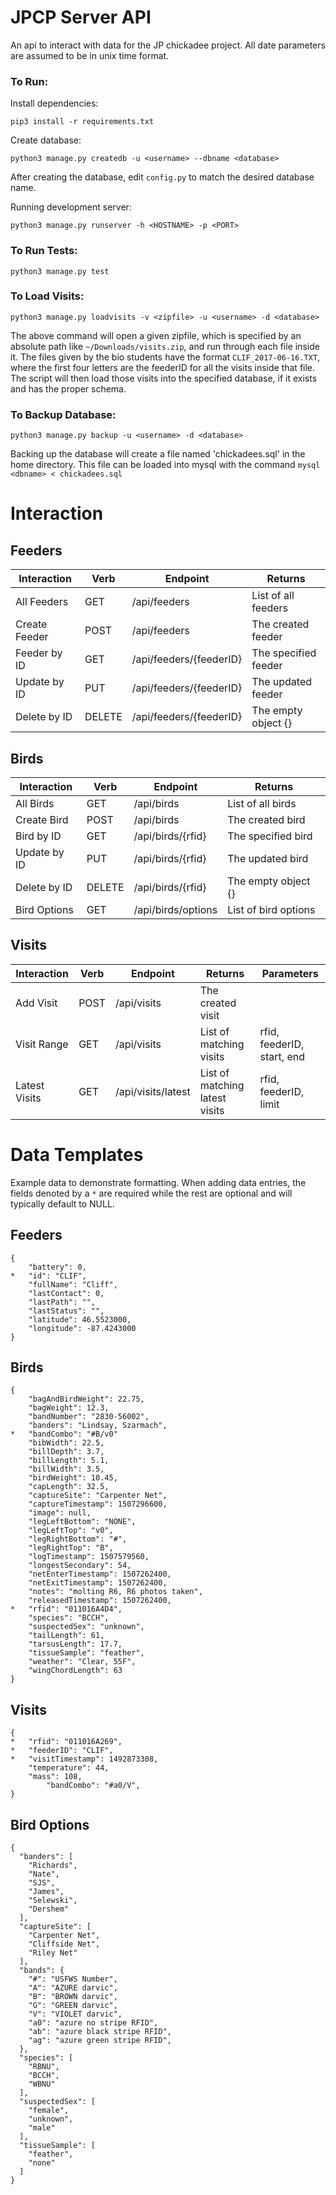 # JPCP Server API
An api to interact with data for the JP chickadee project. All date parameters are assumed to be in unix time format.

### To Run:
Install dependencies:

	pip3 install -r requirements.txt

Create database:

	python3 manage.py createdb -u <username> --dbname <database>

After creating the database, edit `config.py` to match the desired database name.

Running development server:

	python3 manage.py runserver -h <HOSTNAME> -p <PORT>
	
### To Run Tests:

	python3 manage.py test

### To Load Visits:
	
	python3 manage.py loadvisits -v <zipfile> -u <username> -d <database>

The above command will open a given zipfile, which is specified by an absolute path like `~/Downloads/visits.zip`, and run through each file inside it. The files given by the bio students have the format `CLIF_2017-06-16.TXT`, where the first four letters are the feederID for all the visits inside that file. The script will then load those visits into the specified database, if it exists and has the proper schema. 

### To Backup Database:
	
	python3 manage.py backup -u <username> -d <database>

Backing up the database will create a file named 'chickadees.sql' in the home directory. This file can be loaded into mysql with the command `mysql <dbname> < chickadees.sql`

# Interaction

## Feeders


| Interaction   | Verb   | Endpoint                                                | Returns                                  | 
|---------------|--------|---------------------------------------------------------|------------------------------------------| 
| All Feeders   | GET    | /api/feeders                                            | List of all feeders                      |
| Create Feeder | POST   | /api/feeders                                            | The created feeder                       |
| Feeder by ID  | GET    | /api/feeders/{feederID}                                 | The specified feeder                     |
| Update by ID  | PUT    | /api/feeders/{feederID}                                 | The updated feeder                       |
| Delete by ID  | DELETE | /api/feeders/{feederID}                                 | The empty object {}                      |

## Birds

| Interaction   | Verb   | Endpoint                                                | Returns                                  |
|---------------|--------|---------------------------------------------------------|------------------------------------------|
| All Birds     | GET    | /api/birds                                              | List of all birds                        |
| Create Bird   | POST   | /api/birds                                              | The created bird                         |
| Bird by ID    | GET    | /api/birds/{rfid}                                       | The specified bird                       |
| Update by ID  | PUT    | /api/birds/{rfid}                                       | The updated bird                         |
| Delete by ID  | DELETE | /api/birds/{rfid}                                       | The empty object {}                      |
| Bird Options  | GET    | /api/birds/options                                      | List of bird options                     |

## Visits

| Interaction   | Verb   | Endpoint | Returns | Parameters |
|---------------|--------|--------------------|--------------------------------|------------------------------|
| Add Visit     | POST   | /api/visits        | The created visit              |                              |
| Visit Range   | GET    | /api/visits        | List of matching visits        | rfid, feederID, start, end   |
| Latest Visits | GET    | /api/visits/latest | List of matching latest visits | rfid, feederID, limit        |

# Data Templates

Example data to demonstrate formatting. When adding data entries, the fields denoted by a `*` are required while the rest are optional and will typically default to NULL.

## Feeders
```
{
	"battery": 0, 
*	"id": "CLIF", 
	"fullName": "Cliff", 
	"lastContact": 0, 
	"lastPath": "", 
	"lastStatus": "", 
	"latitude": 46.5523000, 
	"longitude": -87.4243000
}
```
## Birds
```
{
	"bagAndBirdWeight": 22.75, 
	"bagWeight": 12.3, 
	"bandNumber": "2830-56002", 
	"banders": "Lindsay, Szarmach", 
*	"bandCombo": "#B/v0"
	"bibWidth": 22.5, 
	"billDepth": 3.7, 
	"billLength": 5.1, 
	"billWidth": 3.5, 
	"birdWeight": 10.45, 
	"capLength": 32.5, 
	"captureSite": "Carpenter Net", 
	"captureTimestamp": 1507296600, 
	"image": null, 
	"legLeftBottom": "NONE", 
	"legLeftTop": "v0", 
	"legRightBottom": "#", 
	"legRightTop": "B",
	"logTimestamp": 1507579560, 
	"longestSecondary": 54, 
	"netEnterTimestamp": 1507262400, 
	"netExitTimestamp": 1507262400, 
	"notes": "molting R6, R6 photos taken", 
	"releasedTimestamp": 1507262400, 
*	"rfid": "011016A4D4", 
	"species": "BCCH", 
	"suspectedSex": "unknown", 
	"tailLength": 61, 
	"tarsusLength": 17.7, 
	"tissueSample": "feather", 
	"weather": "Clear, 55F", 
	"wingChordLength": 63
}
```
## Visits
```
{
*	"rfid": "011016A269",
*	"feederID": "CLIF",
*	"visitTimestamp": 1492873308,
	"temperature": 44,
	"mass": 108,
    	"bandCombo": "#a0/V",
}
```

## Bird Options
```
{
  "banders": [
    "Richards", 
    "Nate", 
    "SJS", 
    "James", 
    "Selewski", 
    "Dershem"
  ], 
  "captureSite": [
    "Carpenter Net", 
    "Cliffside Net", 
    "Riley Net"
  ], 
  "bands": {
    "#": "USFWS Number", 
    "A": "AZURE darvic", 
    "B": "BROWN darvic", 
    "G": "GREEN darvic", 
    "V": "VIOLET darvic",  
    "a0": "azure no stripe RFID", 
    "ab": "azure black stripe RFID", 
    "ag": "azure green stripe RFID", 
  }, 
  "species": [
    "RBNU", 
    "BCCH", 
    "WBNU"
  ], 
  "suspectedSex": [
    "female", 
    "unknown", 
    "male"
  ], 
  "tissueSample": [
    "feather", 
    "none"
  ]
}
